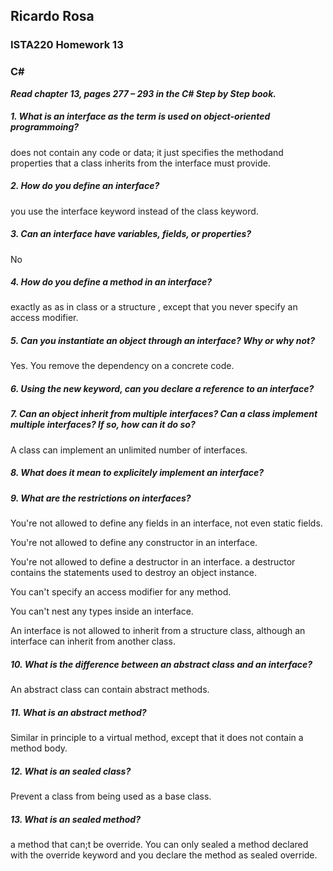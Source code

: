 

## Ricardo Rosa

### ISTA220 Homework 13

### C# 

***Read chapter 13, pages 277 – 293 in the C# Step by Step book.***

##### 1. What is an interface as the term is used on object-oriented programmoing?
does not contain any code or data; it just specifies the methodand properties that a class inherits from the interface must provide.

##### 2. How do you define an interface?
you use the interface keyword instead of the class keyword.

##### 3. Can an interface have variables, fields, or properties?
No 

##### 4. How do you define a method in an interface?
exactly as as in class or a structure , except that you never specify an access modifier.

##### 5. Can you instantiate an object through an interface? Why or why not?
Yes. You remove the dependency on a concrete code.

##### 6. Using the new keyword, can you declare a reference to an interface?


##### 7. Can an object inherit from multiple interfaces? Can a class implement multiple interfaces? If so, how can it do so?
A class can implement an unlimited number of interfaces.

##### 8. What does it mean to explicitely implement an interface?


##### 9. What are the restrictions on interfaces?
You're not allowed to define any fields in an interface, not even static fields.

You're not allowed to define any constructor in an interface.

You're not allowed to define a destructor in an interface. a destructor contains the statements used to destroy an object instance.

You can't specify an access modifier for any method.

You can't nest any types inside an interface.

An interface is not allowed to inherit from a structure class, although an interface can inherit from another class.

##### 10. What is the difference between an abstract class and an interface?
An abstract class can contain abstract methods.


##### 11. What is an abstract method?
Similar in principle to a virtual method, except that it does not contain a method body.

##### 12. What is an sealed class?
Prevent a class from being used as a base class.

##### 13. What is an sealed method?
a method that can;t be override. 
You can only sealed a method declared with the override keyword and you declare the method as sealed override.